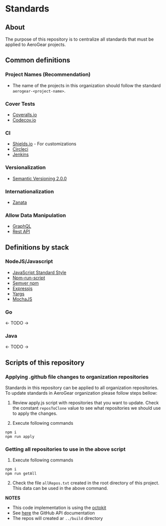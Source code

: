 # Standards

## About

The purpose of this repository is to centralize all standards that must be applied to AeroGear projects.

## Common definitions

### Project Names (Recommendation)
* The name of the projects in this organization should follow the standard `aerogear-<project-name>`. 

### Cover Tests
* [Coveralls.io](https://coveralls.io/github/aerogear/)
* [Codecov.io](https://codecov.io/gh/aerogear)

### CI 
* [Shields.io](https://shields.io/#/) - For customizations
* [Circleci](https://circleci.com/)
* [Jenkins](https://jenkins.io/)

### Versionalization
* [Semantic Versioning 2.0.0](https://semver.org/) 

### Internationalization
* [Zanata](http://zanata.org/)

### Allow Data Manipulation
* [GraphQL](https://graphql.org/learn/)
* [Rest API](https://www.restapitutorial.com/)

## Definitions by stack

### NodeJS/Javascript 
* [JavaScript Standard Style](https://standardjs.com/)
* [Npm-run-script](https://docs.npmjs.com/cli/run-script) 
* [Semver npm](https://www.npmjs.com/package/semver)
* [Expressjs](http://expressjs.com/)
* [Yargs](https://www.npmjs.com/package/yargs)
* [MochaJS](https://mochajs.org/)

### Go
<- TODO ->

### Java
<- TODO ->


## Scripts of this repository

### Applying .github file changes to organization repositories

Standards in this repository can be applied to all organization repositories.
To update standards in AeroGear organization please follow steps bellow:

1. Review apply.js script with repositories that you want to update. Check the constant `reposToClone` value to see what repositories we should use to apply the changes.

2. Execute following commands 

```
npm i
npm run apply
```

### Getting all repositories to use in the above script

1. Execute following commands 

```
npm i
npm run getAll
```

2. Check the file `allRepos.txt` created in the root directory of this project. This data can be used in the above command. 

**NOTES**

* This code implementation is using the [octokit](https://github.com/octokit)
* See [here](https://developer.github.com/v3) the GitHub API documentation
* The repos will created ar `../build` directory  

